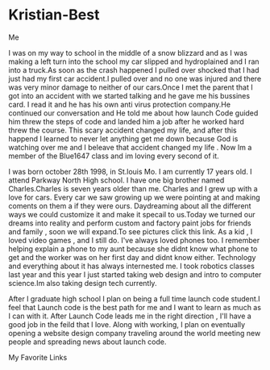 # Kristian-Best
Me
<html>
<head>
<title><Kristian Best</title>
<p>
I was on my way to school in the middle of a snow blizzard and as I was making a left turn into the school my car slipped and hydroplained and I ran into a truck.As soon as the crash happened I pulled over shocked that I had just had my first car accident.I pulled over and no one was injured and there was very minor damage to neither of our cars.Once I met the parent that I got into an accident with we started talking and he gave me his bussines card. I read it and he has his own anti virus protection company.He continued our conversation and He told me about how launch Code guided him threw the steps of code and landed him a job after he worked hard threw the course. This scary accident changed my life, and after this happend I learned to never let anything get me down because God is watching over me and I beleave that accident changed my life . Now Im a member of the Blue1647 class and im loving every second of it.
</head>
</p>
<//br>
<//br>
<p>
I was born october 28th 1998, in St.louis Mo. I am currently 17 years old. I attend Parkway North High school. I have one big brother named Charles.Charles is seven years older than me. Charles and I grew up with a love for cars. Every car we saw growing up we were pointing at and making coments on them a if they were ours. Daydreaming about all the different ways we could customize it and make it specail to us.Today we turned our dreams into reality and perform custom and factory paint jobs for friends and family , soon we will expand.To see pictures click this link. As a kid , I loved video games , and I still do. I've always loved phones too. I remember helping explain a phone to my aunt because she didnt know what phone to get and the worker was on her first day and didnt know either. Technology and everything about it has always internested me. I took robotics classes last year and this year I just started taking web design and intro to computer science.Im also taking design tech currently.
</p>
<//br>
<//br>
<p>
After I graduate high school I plan on being a full time launch code student.I feel that Launch code is the best path for me and I want to learn as much as I can with it. After Launch Code leads me in the right direction , I'll have a good job in the feild that I love. Along with working, I plan on eventually opening a website design company traveling around the world meeting new people and spreading news about launch code.
</p>
My Favorite Links 
